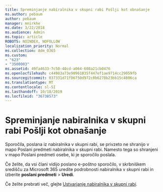 ```yaml
---
title: Spreminjanje nabiralnika v skupni rabi Pošlji kot obnašanje
ms.author: pebaum
author: pebaum
manager: mnirkhe
ms.date: 3/22/2018
ms.audience: Admin
ms.topic: article
ROBOTS: NOINDEX, NOFOLLOW
localization_priority: Normal
ms.collection: Adm_O365
ms.custom:
- "623"
- "3500003"
ms.assetid: 49fa4633-7c50-40cd-a064-608a21cb0476
ms.openlocfilehash: c44983a73e90961835f447ef1ae9714cc29059fb
ms.sourcegitcommit: 037331d71f06750d972c0b6278b23bb15c4806ca
ms.translationtype: MT
ms.contentlocale: sl-SI
ms.lasthandoff: 10/18/2019
ms.locfileid: "36738573"
---
```

# <a name="changing-shared-mailbox-send-as-behavior"></a>Spreminjanje nabiralnika v skupni rabi Pošlji kot obnašanje

Sporočila, poslana iz nabiralnika v skupni rabi, se privzeto ne shranijo v mapo Poslani predmeti nabiralnika v skupni rabi. Namesto tega so shranjeni v mapo Poslani predmeti osebe, ki je sporočilo poslala.
  
Če želite, da vsi člani vidijo poslano e-poštno sporočilo, v skrbniškem središču za Microsoft 365 uredite podrobnosti nabiralnika v skupni rabi in izberite **poslani predmeti** \> **Uredi**.
  
Če želite prebrati več, glejte [Ustvarjanje nabiralnika v skupni rabi](https://docs.microsoft.com/office365/admin/email/create-a-shared-mailbox).
  